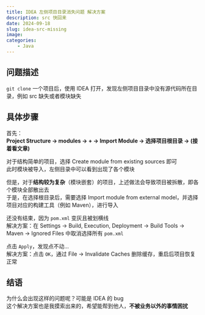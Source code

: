 ```yaml
---
title: IDEA 左侧项目目录消失问题 解决方案
description: src 快回来
date: 2024-09-18
slug: idea-src-missing
image: 
categories:
    - Java
---
```


## 问题描述
`git clone` 一个项目后，使用 IDEA 打开，发现左侧项目目录中没有源代码所在目录，例如 src 缺失或者模块缺失
## 具体步骤
首先：  
**Project Structure -> modules -> + -> Import Module -> 选择项目根目录 -> (接着看文章)**

对于结构简单的项目，选择 Create module from existing sources 即可  
此时模块被导入，左侧目录中可以看到出现了各个模块  

但是，对于**结构较为复杂**（模块嵌套）的项目，上述做法会导致项目被拆散，即各个模块全部散出去  
于是，在选择根目录后，需要选择 Import module from external model，并选择项目对应的构建工具（例如 Maven），进行导入  

还没有结束，因为 `pom.xml` 变灰且被划横线  
解决方案：在 Settings -> Build, Execution, Deployment -> Build Tools -> Maven -> Ignored Files 中取消选择所有 `pom.xml`  

点击 `Apply`，发现点不动...  
解决方案：点击 `OK`，通过 File -> Invalidate Caches 删除缓存，重启后项目恢复正常  
## 结语
为什么会出现这样的问题呢？可能是 IDEA 的 bug  
这个解决方案也是我摸索出来的，希望能帮到他人，**不被业务以外的事情困扰**  